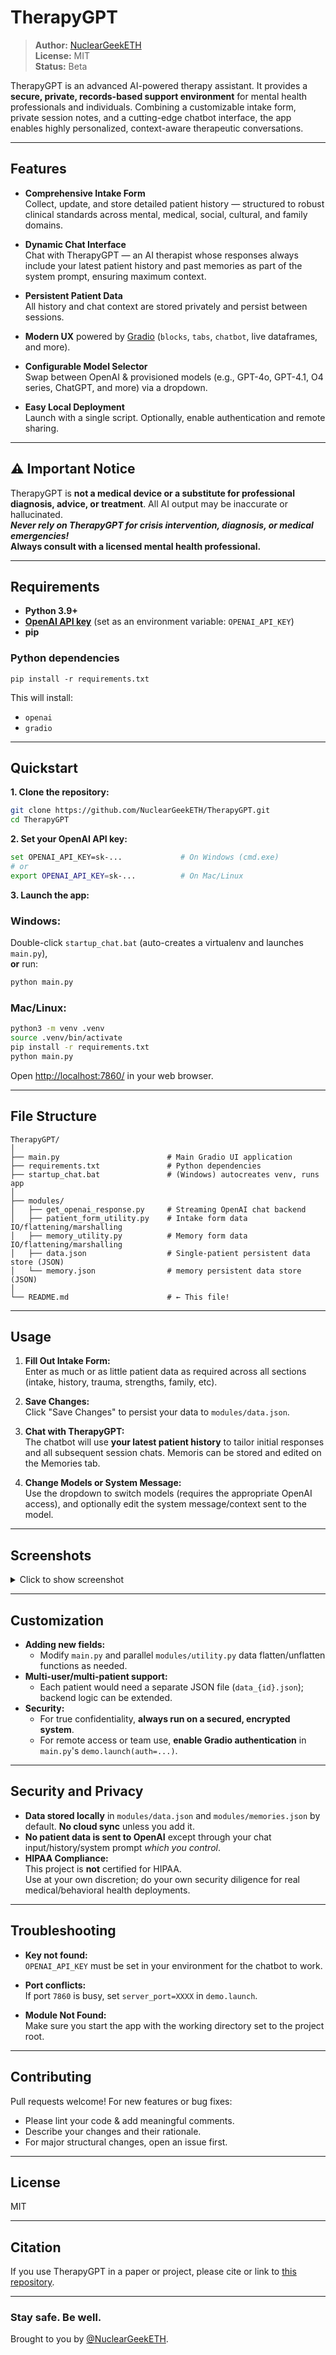 # TherapyGPT

> **Author:** [NuclearGeekETH](https://github.com/NuclearGeekETH)  
> **License:** MIT  
> **Status:** Beta

TherapyGPT is an advanced AI-powered therapy assistant. It provides a **secure, private, records-based support environment** for mental health professionals and individuals. Combining a customizable intake form, private session notes, and a cutting-edge chatbot interface, the app enables highly personalized, context-aware therapeutic conversations.

---
  
## Features

- **Comprehensive Intake Form**  
  Collect, update, and store detailed patient history — structured to robust clinical standards across mental, medical, social, cultural, and family domains.

- **Dynamic Chat Interface**  
  Chat with TherapyGPT — an AI therapist whose responses always include your latest patient history and past memories as part of the system prompt, ensuring maximum context.

- **Persistent Patient Data**  
  All history and chat context are stored privately and persist between sessions.

- **Modern UX** powered by [Gradio](https://www.gradio.app/) (`blocks`, `tabs`, `chatbot`, live dataframes, and more).

- **Configurable Model Selector**  
  Swap between OpenAI & provisioned models (e.g., GPT-4o, GPT-4.1, O4 series, ChatGPT, and more) via a dropdown.

- **Easy Local Deployment**  
  Launch with a single script. Optionally, enable authentication and remote sharing.

---

## ⚠️ Important Notice

TherapyGPT is **not a medical device or a substitute for professional diagnosis, advice, or treatment**. All AI output may be inaccurate or hallucinated.  
_**Never rely on TherapyGPT for crisis intervention, diagnosis, or medical emergencies!**_  
**Always consult with a licensed mental health professional.**

---

## Requirements

- **Python 3.9+**  
- **[OpenAI API key](https://platform.openai.com/account/api-keys)** (set as an environment variable: `OPENAI_API_KEY`)
- **pip**

### Python dependencies

```
pip install -r requirements.txt
```
This will install:  
- `openai`  
- `gradio`

---

## Quickstart

**1. Clone the repository:**
```bash
git clone https://github.com/NuclearGeekETH/TherapyGPT.git
cd TherapyGPT
```

**2. Set your OpenAI API key:**
```bash
set OPENAI_API_KEY=sk-...             # On Windows (cmd.exe)
# or
export OPENAI_API_KEY=sk-...          # On Mac/Linux
```

**3. Launch the app:**

### Windows:
Double-click `startup_chat.bat` (auto-creates a virtualenv and launches `main.py`),  
**or** run:
```bash
python main.py
```

### Mac/Linux:
```bash
python3 -m venv .venv
source .venv/bin/activate
pip install -r requirements.txt
python main.py
```

Open [http://localhost:7860/](http://localhost:7860/) in your web browser.

---

## File Structure

```
TherapyGPT/
│
├── main.py                        # Main Gradio UI application
├── requirements.txt               # Python dependencies
├── startup_chat.bat               # (Windows) autocreates venv, runs app
│
├── modules/
│   ├── get_openai_response.py     # Streaming OpenAI chat backend
│   ├── patient_form_utility.py    # Intake form data IO/flattening/marshalling
│   ├── memory_utility.py          # Memory form data IO/flattening/marshalling
│   ├── data.json                  # Single-patient persistent data store (JSON)
│   └── memory.json                # memory persistent data store (JSON)
│
└── README.md                      # ← This file!
```

---

## Usage

1. **Fill Out Intake Form:**  
   Enter as much or as little patient data as required across all sections (intake, history, trauma, strengths, family, etc).

2. **Save Changes:**  
   Click &quot;Save Changes&quot; to persist your data to `modules/data.json`.

3. **Chat with TherapyGPT:**  
   The chatbot will use **your latest patient history** to tailor initial responses and all subsequent session chats. Memoris can be stored and edited on the Memories tab.

4. **Change Models or System Message:**  
   Use the dropdown to switch models (requires the appropriate OpenAI access), and optionally edit the system message/context sent to the model.

---

## Screenshots

<details>
<summary>Click to show screenshot</summary>

**Form and Chat:**  
![therapyGPT](https://github.com/user-attachments/assets/c961c7ae-4482-4972-a040-6c0a3d8d9f6c)

</details>

---

## Customization

- **Adding new fields:**  
  - Modify `main.py` and parallel `modules/utility.py` data flatten/unflatten functions as needed.
- **Multi-user/multi-patient support:**  
  - Each patient would need a separate JSON file (`data_{id}.json`); backend logic can be extended.
- **Security:**  
  - For true confidentiality, **always run on a secured, encrypted system**.
  - For remote access or team use, **enable Gradio authentication** in `main.py`'s `demo.launch(auth=...)`.

---

## Security and Privacy

- **Data stored locally** in `modules/data.json` and `modules/memories.json` by default. **No cloud sync** unless you add it.
- **No patient data is sent to OpenAI** except through your chat input/history/system prompt _which you control_.
- **HIPAA Compliance:**  
  This project is **not** certified for HIPAA.  
  Use at your own discretion; do your own security diligence for real medical/behavioral health deployments.

---

## Troubleshooting

- **Key not found:**  
  `OPENAI_API_KEY` must be set in your environment for the chatbot to work.

- **Port conflicts:**  
  If port `7860` is busy, set `server_port=XXXX` in `demo.launch`.

- **Module Not Found:**  
  Make sure you start the app with the working directory set to the project root.

---

## Contributing

Pull requests welcome! For new features or bug fixes:
- Please lint your code & add meaningful comments.
- Describe your changes and their rationale.
- For major structural changes, open an issue first.

---

## License

MIT

---

## Citation

If you use TherapyGPT in a paper or project, please cite or link to [this repository](https://github.com/NuclearGeekETH/TherapyGPT).

---

### Stay safe. Be well.  
Brought to you by [@NuclearGeekETH](https://github.com/NuclearGeekETH).
